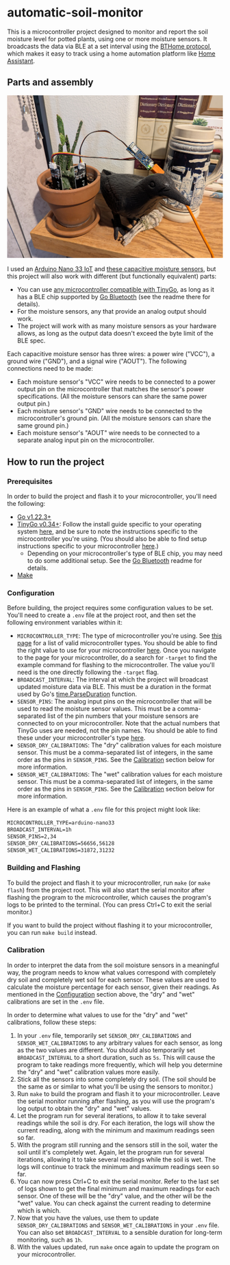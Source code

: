 # automatic-soil-monitor

This is a microcontroller project designed to monitor and report the soil moisture level for potted plants, using one or more moisture sensors. It broadcasts the data via BLE at a set interval using the [BTHome protocol](https://bthome.io/), which makes it easy to track using a home automation platform like [Home Assistant](https://www.home-assistant.io/).

## Parts and assembly

![Photo of two capacitive moisture sensors soldered to an Arduino Nano 33 IoT. The moisture sensors are stuck into the soil of a potted cactus.](assets/automatic-soil-monitor.jpg)

I used an [Arduino Nano 33 IoT](https://store-usa.arduino.cc/products/arduino-nano-33-iot) and [these capacitive moisture sensors](https://www.amazon.com/gp/product/B07SYBSHGX/), but this project will also work with different (but functionally equivalent) parts:

- You can use [any microcontroller compatible with TinyGo](https://tinygo.org/docs/reference/microcontrollers/), as long as it has a BLE chip supported by [Go Bluetooth](https://github.com/tinygo-org/bluetooth) (see the readme there for details).
- For the moisture sensors, any that provide an analog output should work.
- The project will work with as many moisture sensors as your hardware allows, as long as the output data doesn't exceed the byte limit of the BLE spec.

Each capacitive moisture sensor has three wires: a power wire ("VCC"), a ground wire ("GND"), and a signal wire ("AOUT"). The following connections need to be made:

- Each moisture sensor's "VCC" wire needs to be connected to a power output pin on the microcontroller that matches the sensor's power specifications. (All the moisture sensors can share the same power output pin.)
- Each moisture sensor's "GND" wire needs to be connected to the microcontroller's ground pin. (All the moisture sensors can share the same ground pin.)
- Each moisture sensor's "AOUT" wire needs to be connected to a separate analog input pin on the microcontroller.

## How to run the project

### Prerequisites

In order to build the project and flash it to your microcontroller, you'll need the following:

- [Go v1.22.3+](https://go.dev/)
- [TinyGo v0.34+](https://tinygo.org/): Follow the install guide specific to your operating system [here](https://tinygo.org/getting-started/install/), and be sure to note the instructions specific to the microcontroller you're using. (You should also be able to find setup instructions specific to your microcontroller [here](https://tinygo.org/docs/reference/microcontrollers/).)
    - Depending on your microcontroller's type of BLE chip, you may need to do some additional setup. See the [Go Bluetooth](https://github.com/tinygo-org/bluetooth) readme for details.
- [Make](https://www.gnu.org/software/make/)

### Configuration

Before building, the project requires some configuration values to be set. You'll need to create a `.env` file at the project root, and then set the following environment variables within it:

- `MICROCONTROLLER_TYPE`: The type of microcontroller you're using. See [this page](https://tinygo.org/docs/reference/microcontrollers/machine/) for a list of valid microcontroller types. You should be able to find the right value to use for your microcontroller [here](https://tinygo.org/docs/reference/microcontrollers/). Once you navigate to the page for your microcontroller, do a search for `-target` to find the example command for flashing to the microcontroller. The value you'll need is the one directly following the `-target` flag.
- `BROADCAST_INTERVAL`: The interval at which the project will broadcast updated moisture data via BLE. This must be a duration in the format used by Go's [time.ParseDuration](https://pkg.go.dev/time#ParseDuration) function.
- `SENSOR_PINS`: The analog input pins on the microcontroller that will be used to read the moisture sensor values. This must be a comma-separated list of the pin numbers that your moisture sensors are connected to on your microcontroller. Note that the actual numbers that TinyGo uses are needed, not the pin names. You should be able to find these under your microcontroller's type [here](https://tinygo.org/docs/reference/microcontrollers/machine/).
- `SENSOR_DRY_CALIBRATIONS`: The "dry" calibration values for each moisture sensor. This must be a comma-separated list of integers, in the same order as the pins in `SENSOR_PINS`. See the [Calibration](#calibration) section below for more information.
- `SENSOR_WET_CALIBRATIONS`: The "wet" calibration values for each moisture sensor. This must be a comma-separated list of integers, in the same order as the pins in `SENSOR_PINS`. See the [Calibration](#calibration) section below for more information.

Here is an example of what a `.env` file for this project might look like:

```
MICROCONTROLLER_TYPE=arduino-nano33
BROADCAST_INTERVAL=1h
SENSOR_PINS=2,34
SENSOR_DRY_CALIBRATIONS=56656,56128
SENSOR_WET_CALIBRATIONS=31872,31232
```

### Building and Flashing

To build the project and flash it to your microcontroller, run `make` (or `make flash`) from the project root. This will also start the serial monitor after flashing the program to the microcontroller, which causes the program's logs to be printed to the terminal. (You can press Ctrl+C to exit the serial monitor.)

If you want to build the project without flashing it to your microcontroller, you can run `make build` instead.

### Calibration

In order to interpret the data from the soil moisture sensors in a meaningful way, the program needs to know what values correspond with completely dry soil and completely wet soil for each sensor. These values are used to calculate the moisture percentage for each sensor, given their readings. As mentioned in the [Configuration](#configuration) section above, the "dry" and "wet" calibrations are set in the `.env` file.

In order to determine what values to use for the "dry" and "wet" calibrations, follow these steps:

1. In your `.env` file, temporarily set `SENSOR_DRY_CALIBRATIONS` and `SENSOR_WET_CALIBRATIONS` to any arbitrary values for each sensor, as long as the two values are different. You should also temporarily set `BROADCAST_INTERVAL` to a short duration, such as `5s`. This will cause the program to take readings more frequently, which will help you determine the "dry" and "wet" calibration values more easily.
2. Stick all the sensors into some completely dry soil. (The soil should be the same as or similar to what you'll be using the sensors to monitor.)
3. Run `make` to build the program and flash it to your microcontroller. Leave the serial monitor running after flashing, as you will use the program's log output to obtain the "dry" and "wet" values.
4. Let the program run for several iterations, to allow it to take several readings while the soil is dry. For each iteration, the logs will show the current reading, along with the minimum and maximum readings seen so far.
5. With the program still running and the sensors still in the soil, water the soil until it's completely wet. Again, let the program run for several iterations, allowing it to take several readings while the soil is wet. The logs will continue to track the minimum and maximum readings seen so far.
6. You can now press Ctrl+C to exit the serial monitor. Refer to the last set of logs shown to get the final minimum and maximum readings for each sensor. One of these will be the "dry" value, and the other will be the "wet" value. You can check against the current reading to determine which is which.
7. Now that you have the values, use them to update `SENSOR_DRY_CALIBRATIONS` and `SENSOR_WET_CALIBRATIONS` in your `.env` file. You can also set `BROADCAST_INTERVAL` to a sensible duration for long-term monitoring, such as `1h`.
8. With the values updated, run `make` once again to update the program on your microcontroller.